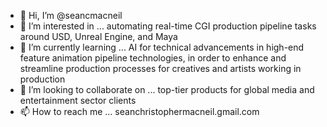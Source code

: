 - 👋 Hi, I’m @seancmacneil
- 👀 I’m interested in ... automating real-time CGI production pipeline tasks around USD, Unreal Engine, and Maya
- 🌱 I’m currently learning ... AI for technical advancements in high-end feature animation pipeline technologies, in order to enhance and streamline production processes for creatives and artists working in production
- 💞️ I’m looking to collaborate on ... top-tier products for global media and entertainment sector clients
- 📫 How to reach me ... seanchristophermacneil.gmail.com

<!---
seancmacneil/seancmacneil is a ✨ special ✨ repository because its `README.md` (this file) appears on your GitHub profile.
You can click the Preview link to take a look at your changes.
--->
